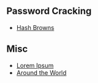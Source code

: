 ## Password Cracking
* [Hash Browns](https://github.com/t3rmin0x/CTF-Writeups/tree/master/CyberYoddha%20CTF%202020/Password%20Cracking/Hash%20Browns#hash-browns)
## Misc
* [Lorem Ipsum](https://github.com/t3rmin0x/CTF-Writeups/tree/master/CyberYoddha%20CTF%202020/Misc/Lorem%20Ipsum#lorem-ipsum)
* [Around the World](https://github.com/t3rmin0x/CTF-Writeups/tree/master/CyberYoddha%20CTF%202020/Misc/Around%20the%20World#around-the-world)
